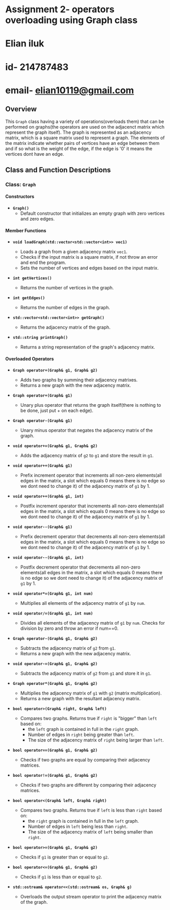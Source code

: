 
# Assignment 2- operators overloading using Graph class

 # Elian iluk
 # id- 214787483
 # email- elian10119@gmail.com

## Overview

This `Graph` class having a variety of operations(overloads them) that can be performed on graphs(the operators are used on the adjacenct matrix which represent the graph itself). The graph is represented as an adjacency matrix, which is a square matrix used to represent a graph. The elements of the matrix indicate whether pairs of vertices have an edge between them and if so what is the weight of the edge, if the edge is '0' it means the vertices dont have an edge.

## Class and Function Descriptions

### Class: `Graph`

#### Constructors
- **`Graph()`**
  - Default constructor that initializes an empty graph with zero vertices and zero edges.

#### Member Functions
- **`void loadGraph(std::vector<std::vector<int>> vec1)`**
  - Loads a graph from a given adjacency matrix `vec1`.
  - Checks if the input matrix is a square matrix, if not throw an error and end the program.
  - Sets the number of vertices and edges based on the input matrix.

- **`int getVertices()`**
  - Returns the number of vertices in the graph.

- **`int getEdges()`**
  - Returns the number of edges in the graph.

- **`std::vector<std::vector<int>> getGraph()`**
  - Returns the adjacency matrix of the graph.

- **`std::string printGraph()`**
  - Returns a string representation of the graph's adjacency matrix.

#### Overloaded Operators
- **`Graph operator+(Graph& g1, Graph& g2)`**
  - Adds two graphs by summing their adjacency matrixes.
  - Returns a new graph with the new adjacency matrix.

- **`Graph operator+(Graph& g1)`**
  - Unary plus operator that returns the graph itself(there is nothing to be done, just put + on each edge).

- **`Graph operator-(Graph& g1)`**
  - Unary minus operator that negates the adjacency matrix of the graph.

- **`void operator+=(Graph& g1, Graph& g2)`**
  - Adds the adjacency matrix of `g2` to `g1` and store the result in `g1`.

- **`void operator++(Graph& g1)`**
  - Prefix increment operator that increments all non-zero elements(all edges in the matrix, a slot which equals 0 means there is no edge so we dont need to change it) of the adjacency matrix of `g1` by 1.

- **`void operator++(Graph& g1, int)`**
  - Postfix increment operator that increments all non-zero elements(all edges in the matrix, a slot which equals 0 means there is no edge so we dont need to change it) of the adjacency matrix of `g1` by 1.

- **`void operator--(Graph& g1)`**
  - Prefix decrement operator that decrements all non-zero elements(all edges in the matrix, a slot which equals 0 means there is no edge so we dont need to change it) of the adjacency matrix of `g1` by 1.

- **`void operator--(Graph& g1, int)`**
  - Postfix decrement operator that decrements all non-zero elements(all edges in the matrix, a slot which equals 0 means there is no edge so we dont need to change it) of the adjacency matrix of `g1` by 1.

- **`void operator*=(Graph& g1, int num)`**
  - Multiplies all elements of the adjacency matrix of `g1` by `num`.

- **`void operator/=(Graph& g1, int num)`**
  - Divides all elements of the adjacency matrix of `g1` by `num`. Checks for division by zero and throw an error if num==0.

- **`Graph operator-(Graph& g1, Graph& g2)`**
  - Subtracts the adjacency matrix of `g2` from `g1`.
  - Returns a new graph with the new adjacency matrix.

- **`void operator-=(Graph& g1, Graph& g2)`**
  - Subtracts the adjacency matrix of `g2` from `g1` and store it in `g1`.

- **`Graph operator*(Graph& g1, Graph& g2)`**
  - Multiplies the adjacency matrix of `g1` with `g2` (matrix multiplication).
  - Returns a new graph with the resultant adjacency matrix.

- **`bool operator>(Graph& right, Graph& left)`**
  - Compares two graphs. Returns true if `right` is "bigger" than `left` based on:
    - the `left` graph is contained in full in the `right` graph.
    - Number of edges in `right` being greater than `left`.
    - The size of the adjacency matrix of `right` being larger than `left`.

- **`bool operator==(Graph& g1, Graph& g2)`**
  - Checks if two graphs are equal by comparing their adjacency matrices.

- **`bool operator!=(Graph& g1, Graph& g2)`**
  - Checks if two graphs are different by comparing their adjacency matrices.

- **`bool operator<(Graph& left, Graph& right)`**
  - Compares two graphs. Returns true if `left` is less than `right` based on:
    - the `right` graph is contained in full in the `left` graph.
    - Number of edges in `left` being less than `right`.
    - The size of the adjacency matrix of `left` being smaller than `right`.

- **`bool operator>=(Graph& g1, Graph& g2)`**
  - Checks if `g1` is greater than or equal to `g2`.

- **`bool operator<=(Graph& g1, Graph& g2)`**
  - Checks if `g1` is less than or equal to `g2`.

- **`std::ostream& operator<<(std::ostream& os, Graph& g)`**
  - Overloads the output stream operator to print the adjacency matrix of the graph.
